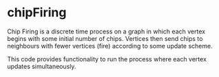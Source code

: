 # chipFiring

Chip Firing is a discrete time process on a graph in which each vertex begins with some initial number of chips. Vertices then send chips to neighbours with fewer vertices (fire) according to some update scheme.

This code provides functionality to run the process where each vertex updates simultaneously.
